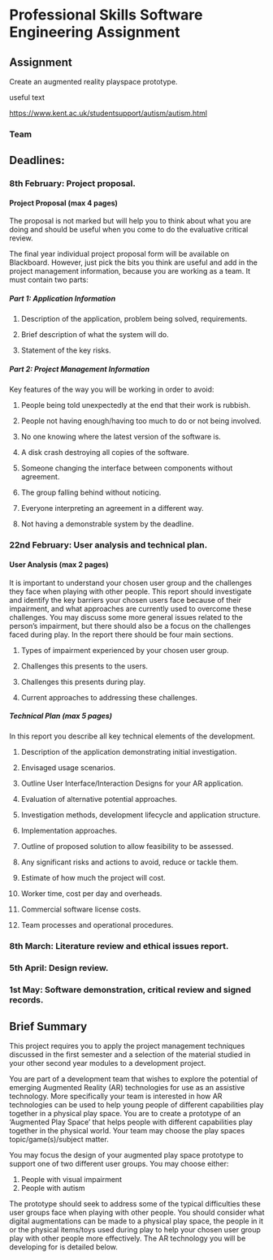 # Professional Skills Software Engineering Assignment

## Assignment
Create an augmented reality playspace prototype.

useful text

https://www.kent.ac.uk/studentsupport/autism/autism.html

### Team

## Deadlines: 

### 8th February: Project proposal. 

#### Project Proposal (max 4 pages) 

The proposal is not marked but will help you to think about what you are doing and should be useful when you come to do the evaluative critical review. 

The final year individual project proposal form will be available on Blackboard. However, just pick the bits you think are useful and add in the project management information, because you are working as a team. It must contain two parts: 

##### Part 1: Application Information 

1. Description of the application, problem being solved, requirements. 

2. Brief description of what the system will do. 

3. Statement of the key risks. 

##### Part 2: Project Management Information 

Key features of the way you will be working in order to avoid: 

1. People being told unexpectedly at the end that their work is rubbish. 

2. People not having enough/having too much to do or not being involved. 

3. No one knowing where the latest version of the software is. 

4. A disk crash destroying all copies of the software. 

5. Someone changing the interface between components without agreement. 

6. The group falling behind without noticing. 

7. Everyone interpreting an agreement in a different way. 

8. Not having a demonstrable system by the deadline.

### 22nd February: User analysis and technical plan. 

#### User Analysis (max 2 pages) 

It is important to understand your chosen user group and the challenges they face when playing with other people. This report should investigate and identify the key barriers your chosen users face because of their impairment, and what approaches are currently used to overcome these challenges. You may discuss some more general issues related to the person’s impairment, but there should also be a focus on the challenges faced during play. In the report there should be four main sections. 

1. Types of impairment experienced by your chosen user group. 

2. Challenges this presents to the users. 

3. Challenges this presents during play. 

4. Current approaches to addressing these challenges.

##### Technical Plan (max 5 pages) 

In this report you describe all key technical elements of the development. 

1. Description of the application demonstrating initial investigation. 

2. Envisaged usage scenarios. 

3. Outline User Interface/Interaction Designs for your AR application. 

4. Evaluation of alternative potential approaches. 

5. Investigation methods, development lifecycle and application structure. 

6. Implementation approaches. 

7. Outline of proposed solution to allow feasibility to be assessed. 

8. Any significant risks and actions to avoid, reduce or tackle them. 

9. Estimate of how much the project will cost. 

10. Worker time, cost per day and overheads. 

11. Commercial software license costs. 

12. Team processes and operational procedures.

### 8th March: Literature review and ethical issues report. 

### 5th April: Design review. 

### 1st May: Software demonstration, critical review and signed records.

## Brief Summary 

This project requires you to apply the project management techniques discussed in the first semester and a selection of the material studied in your other second year modules to a development project. 

You are part of a development team that wishes to explore the potential of emerging Augmented Reality (AR) technologies for use as an assistive technology. More specifically your team is interested in how AR technologies can be used to help young people of different capabilities play together in a physical play space. You are to create a prototype of an ‘Augmented Play Space’ that helps people with different capabilities play together in the physical world. Your team may choose the play spaces topic/game(s)/subject matter. 

You may focus the design of your augmented play space prototype to support one of two different user groups. You may choose either: 

1. People with visual impairment 
2. People with autism 

The prototype should seek to address some of the typical difficulties these user groups face when playing with other people. You should consider what digital augmentations can be made to a physical play space, the people in it or the physical items/toys used during play to help your chosen user group play with other people more effectively. The AR technology you will be developing for is detailed below.

